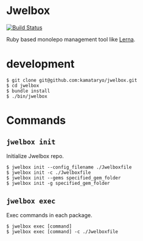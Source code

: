 # Jwelbox
[![Build Status](https://travis-ci.org/kamataryo/jwelbox.svg?branch=master)](https://travis-ci.org/kamataryo/jwelbox)

Ruby based monolepo management tool like [Lerna](https://lernajs.io/).

# development

```shell
$ git clone git@github.com:kamataryo/jwelbox.git
$ cd jwelbox
$ bundle install
$ ./bin/jwelbox
```

# Commands

## `jwelbox init`

Initialize Jwelbox repo.

```shell
$ jwelbox init --config_filename ./Jwelboxfile
$ jwelbox init -c ./Jwelboxfile
$ jwelbox init --gems specified_gem_folder
$ jwelbox init -g specified_gem_folder
```

## `jwelbox exec`

Exec commands in each package.

```shell
$ jwelbox exec [command]
$ jwelbox exec [command] -c ./Jwelboxfile
```
